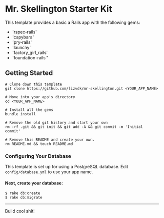 # Mr. Skellington Starter Kit

This template provides a basic a Rails app with the following gems:
* 'rspec-rails'
* 'capybara'
* 'pry-rails'
* 'launchy'
* 'factory_girl_rails'
* 'foundation-rails''

## Getting Started

```no-highlight
# Clone down this template
git clone https://github.com/lizvdk/mr-skellington.git <YOUR_APP_NAME>

# Move into your app's directory
cd <YOUR_APP_NAME>

# Install all the gems
bundle install

# Remove the old git history and start your own
rm -rf .git && git init && git add -A && git commit -m 'Initial commit'

# Remove this README and create your own.
rm README.md && touch README.md
```

### Configuring Your Database

This template is set up for using a PostgreSQL database.
Edit `config/database.yml` to use your app name.


#### Next, create your database:
```
$ rake db:create
$ rake db:migrate
```

---
Build cool shit!
